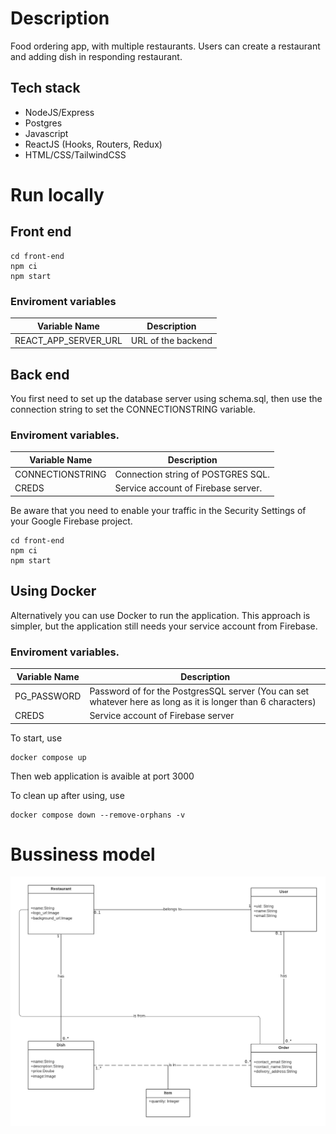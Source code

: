 # Description

Food ordering app, with multiple restaurants. Users can create a restaurant and adding dish in responding restaurant. 
## Tech stack

- NodeJS/Express
- Postgres
- Javascript
- ReactJS (Hooks, Routers, Redux)
- HTML/CSS/TailwindCSS




# Run locally
## Front end 
```
cd front-end
npm ci
npm start
```
### Enviroment variables

| Variable Name           | Description                                                                                                 |
|-------------------------|-------------------------------------------------------------------------------------------------------------|
| REACT_APP_SERVER_URL            | URL of the backend |

## Back end 
You first need to set up the database server using schema.sql, then use the connection string to set the CONNECTIONSTRING variable.
### Enviroment variables.

| Variable Name           | Description                                                                                                 |
|-------------------------|-------------------------------------------------------------------------------------------------------------|
| CONNECTIONSTRING            | Connection string of POSTGRES SQL. |
| CREDS            | Service account of Firebase server. |

Be aware that you need to enable your traffic in the Security Settings of your Google Firebase project.

```
cd front-end
npm ci
npm start
```


## Using Docker
Alternatively you can use Docker to run the application. This approach is simpler, but the application still needs your service account from Firebase.

### Enviroment variables.
| Variable Name           | Description                                                                                                 |
|-------------------------|-------------------------------------------------------------------------------------------------------------|
| PG_PASSWORD            | Password of for the PostgresSQL server (You can set whatever here as long as it is longer than 6 characters) |
| CREDS                     | Service account of Firebase server |


To start, use
```
docker compose up
```
Then web application is avaible at port 3000

To clean up after using, use
```
docker compose down --remove-orphans -v
```


# Bussiness model
![plot](./model.png)
